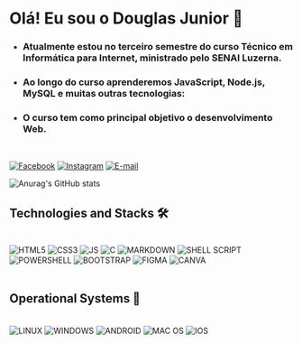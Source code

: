
# Olá! Eu sou o Douglas Junior 👋

- ### Atualmente estou no terceiro semestre do curso Técnico em Informática para Internet, ministrado pelo SENAI Luzerna.

- ### Ao longo do curso aprenderemos JavaScript, Node.js, MySQL e muitas outras tecnologias: 


- ### O curso tem como principal objetivo o desenvolvimento Web.

<br>

[![Facebook](https://img.shields.io/badge/Facebook-1877F2?style=for-the-badge&logo=facebook&logoColor=white
)](https://www.facebook.com/profile.php?id=100006770490785)
[![Instagram](https://img.shields.io/badge/Instagram-E4405F?style=for-the-badge&logo=instagram&logoColor=white
)](https://www.instagram.com/http_douglasjr/)
[![E-mail](https://img.shields.io/badge/Gmail-D14836?style=for-the-badge&logo=gmail&logoColor=white
)](https://is.gd/douglasmelere)

![Anurag's GitHub stats](https://github-readme-stats.vercel.app/api?username=douglasmelere&show_icons=true&theme=radical&locale=pt-br)


## Technologies and Stacks  🛠

<div style="display: inline-block;"><br/>
    <img align="center" alt="HTML5" src="https://img.shields.io/badge/HTML5-E34F26?style=for-the-badge&logo=html5&logoColor=white">
    <img align="center" alt="CSS3" src="https://img.shields.io/badge/CSS3-1572B6?style=for-the-badge&logo=css3&logoColor=white">
    <img align="center" alt="JS" src="https://img.shields.io/badge/JavaScript-F7DF1E?style=for-the-badge&logo=javascript&logoColor=black">
    <img align="center" alt="C" src="https://img.shields.io/badge/C-00599C?style=for-the-badge&logo=c&logoColor=white">
    <img align="center" alt="MARKDOWN" src="https://img.shields.io/badge/Markdown-000000?style=for-the-badge&logo=markdown&logoColor=white">
    <img align="center" alt="SHELL SCRIPT" src="https://img.shields.io/badge/Shell_Script-121011?style=for-the-badge&logo=gnu-bash&logoColor=white">
    <img align="center" alt="POWERSHELL" src="https://img.shields.io/badge/Powershell-2CA5E0?style=for-the-badge&logo=powershell&logoColor=white">
    <img align="center" alt="BOOTSTRAP" src="https://img.shields.io/badge/Bootstrap-563D7C?style=for-the-badge&logo=bootstrap&logoColor=white">
    <img align="center" alt="FIGMA" src="https://img.shields.io/badge/Figma-F24E1E?style=for-the-badge&logo=figma&logoColor=white">
    <img align="center" alt="CANVA" src="https://img.shields.io/badge/Canva-%2300C4CC.svg?&style=for-the-badge&logo=Canva&logoColor=white">
    <br><br>
<div/> 

## Operational Systems 💾

<div style="display: inline-block"><br/>
    <img align="center" alt="LINUX" src="https://img.shields.io/badge/Linux-FCC624?style=for-the-badge&logo=linux&logoColor=black
">
    <img align="center" alt="WINDOWS" src="https://img.shields.io/badge/Windows-0078D6?style=for-the-badge&logo=windows&logoColor=white">
    <img align="center" alt="ANDROID" src="https://img.shields.io/badge/Android-3DDC84?style=for-the-badge&logo=android&logoColor=white">
    <img align="center" alt="MAC OS" src="https://img.shields.io/badge/mac%20os-000000?style=for-the-badge&logo=apple&logoColor=white">
    <img align="center" alt="IOS" src="https://img.shields.io/badge/iOS-000000?style=for-the-badge&logo=ios&logoColor=white">
    <br><br>
<div/> 

